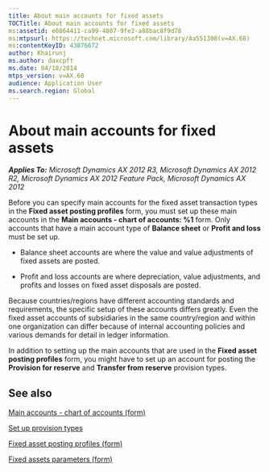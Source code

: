 ```yaml
---
title: About main accounts for fixed assets
TOCTitle: About main accounts for fixed assets
ms:assetid: e0864411-ca99-4807-9fe2-a88bac8f9d78
ms:mtpsurl: https://technet.microsoft.com/library/Aa551308(v=AX.60)
ms:contentKeyID: 43876672
author: Khairunj
ms.author: daxcpft
ms.date: 04/18/2014
mtps_version: v=AX.60
audience: Application User
ms.search.region: Global
---
```


# About main accounts for fixed assets 


_**Applies To:** Microsoft Dynamics AX 2012 R3, Microsoft Dynamics AX 2012 R2, Microsoft Dynamics AX 2012 Feature Pack, Microsoft Dynamics AX 2012_

Before you can specify main accounts for the fixed asset transaction types in the **Fixed asset posting profiles** form, you must set up these main accounts in the **Main accounts - chart of accounts: %1** form. Only accounts that have a main account type of **Balance sheet** or **Profit and loss** must be set up.

  - Balance sheet accounts are where the value and value adjustments of fixed assets are posted.

  - Profit and loss accounts are where depreciation, value adjustments, and profits and losses on fixed asset disposals are posted.

Because countries/regions have different accounting standards and requirements, the specific setup of these accounts differs greatly. Even the fixed asset accounts of subsidiaries in the same country/region and within one organization can differ because of internal accounting policies and various demands for detail in ledger information.

In addition to setting up the main accounts that are used in the **Fixed asset posting profiles** form, you might have to set up an account for posting the **Provision for reserve** and **Transfer from reserve** provision types.

## See also

[Main accounts - chart of accounts (form)](https://technet.microsoft.com/library/hh209695\(v=ax.60\))

[Set up provision types](set-up-provision-types.md)

[Fixed asset posting profiles (form)](https://technet.microsoft.com/library/aa571467\(v=ax.60\))

[Fixed assets parameters (form)](https://technet.microsoft.com/library/hh242490\(v=ax.60\))

  



